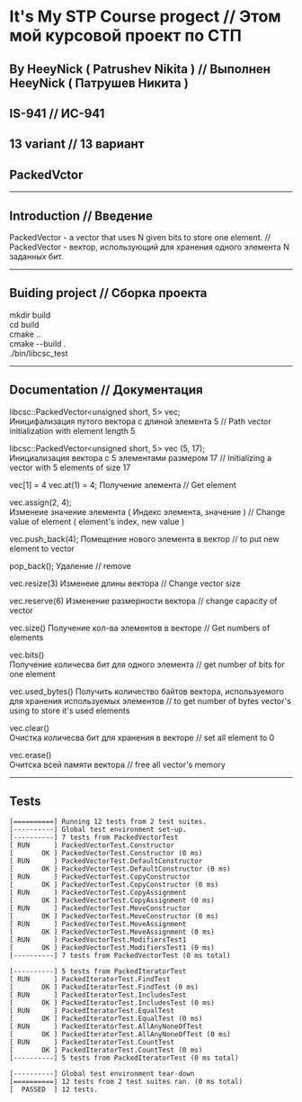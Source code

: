 # It's My STP Course progect // Этом мой курсовой проект по СТП
## By HeeyNick ( Patrushev Nikita ) // Выполнен HeeyNick ( Патрушев Никита )
## IS-941 // ИС-941
## 13 variant // 13 вариант
## PackedVctor

___

## Introduction // Введение

  PackedVector - a vector that uses N given bits to store one element. 
  //  
  PackedVector - вектор, использующий для хранения одного элемента N заданных бит.  

___
  
## Buiding project // Сборка проекта

  mkdir build  
  cd build  
  cmake ..  
  cmake --build .  
  ./bin/libcsc_test  

___

## Documentation // Документация
  
  libcsc::PackedVector<unsigned short, 5> vec;  
  Иницифализация путого вектора с длиной элемента 5 // Path vector initialization with element length 5
    
  libcsc::PackedVector<unsigned short, 5> vec (5, 17);  
  Инициализация вектора с 5 элементами размером 17 // Initializing a vector with 5 elements of size 17  
    
  vec[1] = 4
  vec.at(1) = 4;
  Получение элемента // Get element  
    
  vec.assign(2, 4);  
  Изменеие значение элемента ( Индекс элемента, значение ) // Change value of element ( element's index, new value )
    
  vec.push_back(4);
  Помещение нового элемента в вектор // to put new element to vector  
    
  pop_back();
  Удаление // remove
    
  vec.resize(3)
  Изменеие длины вектора // Change vector size  
    
  vec.reserve(6)
  Изменение размерности вектора // change capacity of vector  
    
  vec.size()
  Получение кол-ва элементов в векторе // Get numbers of elements  
    
  vec.bits()  
  Получение количесва бит для одного элемента // get number of bits for one element  
    
  vec.used_bytes() 
  Получить количество байтов вектора, используемого для хранения используемых элементов // to get number of bytes vector's using to store it's used elements  
    
  vec.clear()  
  Очистка количесва бит для хранения в векторе // set all element to 0  
    
  vec.erase()  
  Очитска всей памяти вектора // free all vector's memory

___
  
## Tests
```
[==========] Running 12 tests from 2 test suites. 
[----------] Global test environment set-up. 
[----------] 7 tests from PackedVectorTest 
[ RUN      ] PackedVectorTest.Constructor 
[       OK ] PackedVectorTest.Constructor (0 ms) 
[ RUN      ] PackedVectorTest.DefaultConstructor 
[       OK ] PackedVectorTest.DefaultConstructor (0 ms) 
[ RUN      ] PackedVectorTest.CopyConstructor 
[       OK ] PackedVectorTest.CopyConstructor (0 ms) 
[ RUN      ] PackedVectorTest.CopyAssignment 
[       OK ] PackedVectorTest.CopyAssignment (0 ms) 
[ RUN      ] PackedVectorTest.MoveConstructor 
[       OK ] PackedVectorTest.MoveConstructor (0 ms) 
[ RUN      ] PackedVectorTest.MoveAssignment 
[       OK ] PackedVectorTest.MoveAssignment (0 ms) 
[ RUN      ] PackedVectorTest.ModifiersTest1 
[       OK ] PackedVectorTest.ModifiersTest1 (0 ms) 
[----------] 7 tests from PackedVectorTest (0 ms total) 

[----------] 5 tests from PackedIteratorTest 
[ RUN      ] PackedIteratorTest.FindTest 
[       OK ] PackedIteratorTest.FindTest (0 ms) 
[ RUN      ] PackedIteratorTest.IncludesTest 
[       OK ] PackedIteratorTest.IncludesTest (0 ms) 
[ RUN      ] PackedIteratorTest.EqualTest 
[       OK ] PackedIteratorTest.EqualTest (0 ms) 
[ RUN      ] PackedIteratorTest.AllAnyNoneOfTest 
[       OK ] PackedIteratorTest.AllAnyNoneOfTest (0 ms) 
[ RUN      ] PackedIteratorTest.CountTest 
[       OK ] PackedIteratorTest.CountTest (0 ms) 
[----------] 5 tests from PackedIteratorTest (0 ms total) 

[----------] Global test environment tear-down 
[==========] 12 tests from 2 test suites ran. (0 ms total) 
[  PASSED  ] 12 tests.

```
